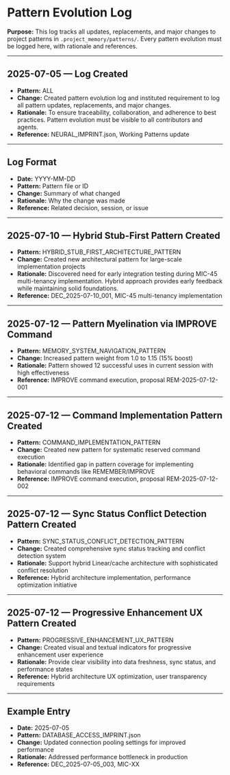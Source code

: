 # Pattern Evolution Log

**Purpose:**
This log tracks all updates, replacements, and major changes to project patterns in `.project_memory/patterns/`. Every pattern evolution must be logged here, with rationale and references.

---

## 2025-07-05 — Log Created
- **Pattern:** ALL
- **Change:** Created pattern evolution log and instituted requirement to log all pattern updates, replacements, and major changes.
- **Rationale:** To ensure traceability, collaboration, and adherence to best practices. Pattern evolution must be visible to all contributors and agents.
- **Reference:** NEURAL_IMPRINT.json, Working Patterns update

---

## Log Format
- **Date:** YYYY-MM-DD
- **Pattern:** Pattern file or ID
- **Change:** Summary of what changed
- **Rationale:** Why the change was made
- **Reference:** Related decision, session, or issue

---

## 2025-07-10 — Hybrid Stub-First Pattern Created
- **Pattern:** HYBRID_STUB_FIRST_ARCHITECTURE_PATTERN
- **Change:** Created new architectural pattern for large-scale implementation projects
- **Rationale:** Discovered need for early integration testing during MIC-45 multi-tenancy implementation. Hybrid approach provides early feedback while maintaining solid foundations.
- **Reference:** DEC_2025-07-10_001, MIC-45 multi-tenancy implementation

---

## 2025-07-12 — Pattern Myelination via IMPROVE Command
- **Pattern:** MEMORY_SYSTEM_NAVIGATION_PATTERN
- **Change:** Increased pattern weight from 1.0 to 1.15 (15% boost)
- **Rationale:** Pattern showed 12 successful uses in current session with high effectiveness
- **Reference:** IMPROVE command execution, proposal REM-2025-07-12-001

---

## 2025-07-12 — Command Implementation Pattern Created
- **Pattern:** COMMAND_IMPLEMENTATION_PATTERN
- **Change:** Created new pattern for systematic reserved command execution
- **Rationale:** Identified gap in pattern coverage for implementing behavioral commands like REMEMBER/IMPROVE
- **Reference:** IMPROVE command execution, proposal REM-2025-07-12-002

---

## 2025-07-12 — Sync Status Conflict Detection Pattern Created
- **Pattern:** SYNC_STATUS_CONFLICT_DETECTION_PATTERN
- **Change:** Created comprehensive sync status tracking and conflict detection system
- **Rationale:** Support hybrid Linear/cache architecture with sophisticated conflict resolution
- **Reference:** Hybrid architecture implementation, performance optimization initiative

---

## 2025-07-12 — Progressive Enhancement UX Pattern Created
- **Pattern:** PROGRESSIVE_ENHANCEMENT_UX_PATTERN
- **Change:** Created visual and textual indicators for progressive enhancement user experience
- **Rationale:** Provide clear visibility into data freshness, sync status, and performance states
- **Reference:** Hybrid architecture UX optimization, user transparency requirements

---

## Example Entry
- **Date:** 2025-07-05
- **Pattern:** DATABASE_ACCESS_IMPRINT.json
- **Change:** Updated connection pooling settings for improved performance
- **Rationale:** Addressed performance bottleneck in production
- **Reference:** DEC_2025-07-05_003, MIC-XX 
